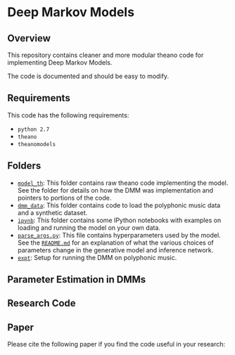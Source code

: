 # Deep Markov Models

## Overview 

This repository contains cleaner and more modular theano code for 
implementing Deep Markov Models. 

The code is documented and should be easy to modify. 

## Requirements
This code has the following requirements:
* `python 2.7` 
* `theano`
* `theanomodels`

## Folders 
* [`model_th`](model_th/): This folder contains raw theano code implementing the model. See the folder for details on how the DMM was implementation
and pointers to portions of the code. 
* [`dmm_data`](dmm_data/): This folder contains code to load the polyphonic music data and a synthetic dataset. 
* [`ipynb`](ipynb/): This folder contains some IPython notebooks with examples on loading and running the model on your own data.  
* [`parse_args.py`](parse_args.py): This file contains hyperparameters used by the model. See the [`README.md`](model/README.md) for an explanation of 
what the various choices of parameters change in the generative model and inference network.  
* [`expt`](expt/): Setup for running the DMM on polyphonic music. 

## Parameter Estimation in DMMs

## Research Code

## Paper

Please cite the following paper if you find the code useful in your research: 
